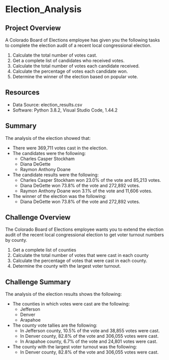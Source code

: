 # Election_Analysis

## Project Overview

A Colorado Board of Elections employee has given you the following tasks to complete the election audit of a recent local congressional election.

1. Calculate the total number of votes cast.
2. Get a complete list of candidates who received votes.
3. Calculate the total number of votes each candidate received.
4. Calculate the percentage of votes each candidate won.
5. Determine the winner of the election based on popular vote.

## Resources

- Data Source: election_results.csv
- Software: Python 3.8.2, Visual Studio Code, 1.44.2

## Summary

The analysis of the election showed that:

- There were 369,711 votes cast in the election.
- The candidates were the following:
  - Charles Casper Stockham
  - Diana DeGette
  - Raymon Anthony Doane
- The candidate results were the following:
  - Charles Casper Stockham won 23.0% of the vote and 85,213 votes.
  - Diana DeGette won 73.8% of the vote and 272,892 votes.
  - Raymon Anthony Doane won 3.1% of the vote and 11,606 votes.
- The winner of the election was the following:
  - Diana DeGette won 73.8% of the vote and 272,892 votes.

## Challenge Overview

The Colorado Board of Elections employee wants you to extend the election audit of the recent local congressional election to get voter turnout numbers by county.

1. Get a complete list of counties
2. Calculate the total number of votes that were cast in each county
3. Calculate the percentage of votes that were cast in each county.
4. Determine the county with the largest voter turnout.

## Challenge Summary

The analysis of the election results shows the following:

- The counties in which votes were cast are the following:
  - Jefferson
  - Denver
  - Arapahoe
- The county vote tallies are the following:
  - In Jefferson county, 10.5% of the vote and 38,855 votes were cast.
  - In Denver county, 82.8% of the vote and 306,055 votes were cast.
  - In Arapahoe county, 6.7% of the vote and 24,801 votes were cast.
- The county with the largest voter turnout was the following:
  - In Denver county, 82.8% of the vote and 306,055 votes were cast.

